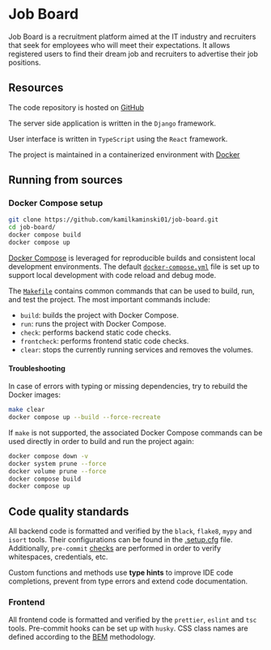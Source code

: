 # Job Board
Job Board is a recruitment platform aimed at the IT industry and recruiters
that seek for employees who will meet their expectations. It allows registered
users to find their dream job and recruiters to advertise their job positions.

## Resources

The code repository is hosted on [GitHub](https://github.com/kamilkaminski01/job-board)

The server side application is written in the `Django` framework.

User interface is written in `TypeScript` using the `React` framework.

The project is maintained in a containerized environment with [Docker](https://www.docker.com/)

## Running from sources

### Docker Compose setup

```bash
git clone https://github.com/kamilkaminski01/job-board.git
cd job-board/
docker compose build
docker compose up
```

[Docker Compose](https://docs.docker.com/compose/install/) is leveraged
for reproducible builds and consistent local development environments.
The default [`docker-compose.yml`](docker-compose.yml) file is set up
to support local development with code reload and debug mode.

The [`Makefile`](Makefile) contains common commands that can be used to
build, run, and test the project. The most important commands include:
- `build`: builds the project with Docker Compose.
- `run`: runs the project with Docker Compose.
- `check`: performs backend static code checks.
- `frontcheck`: performs frontend static code checks.
- `clear`: stops the currently running services and removes the volumes.

#### Troubleshooting

In case of errors with typing or missing dependencies, try to rebuild the
Docker images:

```bash
make clear
docker compose up --build --force-recreate
```

If `make` is not supported, the associated Docker Compose commands can be
used directly in order to build and run the project again:

```bash
docker compose down -v
docker system prune --force
docker volume prune --force
docker compose build
docker compose up
```

## Code quality standards

All backend code is formatted and verified by the `black`, `flake8`,
`mypy` and `isort` tools. Their configurations can be found in the
[.setup.cfg](backend/setup.cfg) file. Additionally, `pre-commit` [checks](.pre-commit-config.yaml)
are performed in order to verify whitespaces, credentials, etc.

Custom functions and methods use **type hints** to improve IDE code
completions, prevent from type errors and extend code documentation.

### Frontend

All frontend code is formatted and verified by the `prettier`,
`eslint` and `tsc` tools. Pre-commit hooks can be set up with `husky`.
CSS class names are defined according to the
[BEM](http://getbem.com/introduction/) methodology.

